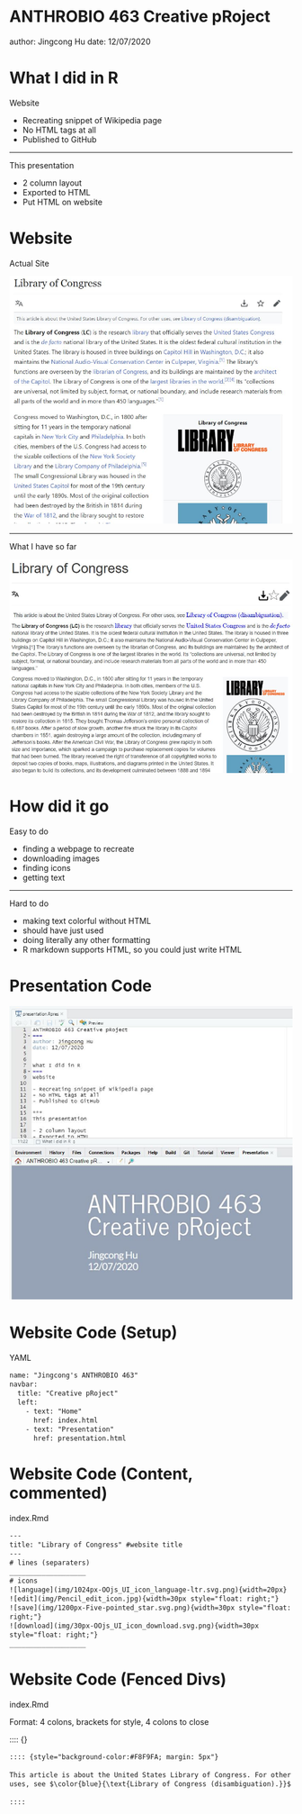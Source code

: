 ANTHROBIO 463 Creative pRoject
===
author: Jingcong Hu
date: 12/07/2020


What I did in R
===
Website

- Recreating snippet of Wikipedia page
- No HTML tags at all
- Published to GitHub

***
This presentation

- 2 column layout
- Exported to HTML
- Put HTML on website

Website
===
Actual Site

![](img/locwiki.JPG)

***

What I have so far

![](img/progress.JPG)

How did it go
===
Easy to do
- finding a webpage to recreate
- downloading images
- finding icons
- getting text

***
Hard to do
- making text colorful without HTML
 - should have just used <span>
- doing literally any other formatting
 - R markdown supports HTML, so you could just write HTML

Presentation Code
===
![](img/presentationcode.JPG)

Website Code (Setup)
===
YAML
```
name: "Jingcong's ANTHROBIO 463"
navbar:
  title: "Creative pRoject"
  left:
    - text: "Home"
      href: index.html
    - text: "Presentation"
      href: presentation.html
```
Website Code (Content, commented)
===
index.Rmd
```
---
title: "Library of Congress" #website title
---
# lines (separaters)
___________________ 
# icons
![language](img/1024px-OOjs_UI_icon_language-ltr.svg.png){width=20px}
![edit](img/Pencil_edit_icon.jpg){width=30px style="float: right;"}
![save](img/1200px-Five-pointed_star.svg.png){width=30px style="float: right;"}
![download](img/30px-OOjs_UI_icon_download.svg.png){width=30px style="float: right;"}
___________________
```
Website Code (Fenced Divs)
===
index.Rmd

Format: 4 colons, brackets for style, 4 colons to close

:::: {}
```
:::: {style="background-color:#F8F9FA; margin: 5px"}

This article is about the United States Library of Congress. For other uses, see $\color{blue}{\text{Library of Congress (disambiguation).}}$

:::: 
```
